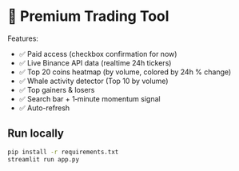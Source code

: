 # 🚀 Premium Trading Tool

Features:
- ✅ Paid access (checkbox confirmation for now)
- ✅ Live Binance API data (realtime 24h tickers)
- ✅ Top 20 coins heatmap (by volume, colored by 24h % change)
- ✅ Whale activity detector (Top 10 by volume)
- ✅ Top gainers & losers
- ✅ Search bar + 1‑minute momentum signal
- ✅ Auto-refresh

## Run locally
```bash
pip install -r requirements.txt
streamlit run app.py
```
